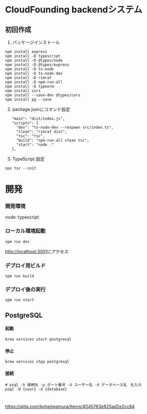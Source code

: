# CloudFounding backendシステム

## 初回作成

1. パッケージインストール

``` 
npm install express
npm install -D typescript
npm install -D @types/node
npm install -D @types/express
npm install -D ts-node
npm install -D ts-node-dev
npm install -D rimraf
npm install -D npm-run-all
npm install -D typeorm
npm install cors 
npm install --save-dev @types/cors
npm install pg --save
``` 

2. package.jsonにコマンド設定

```
   "main": "dist/index.js",
   "scripts": {
     "dev": "ts-node-dev --respawn src/index.ts",
     "clean": "rimraf dist",
     "tsc": "tsc",
     "build": "npm-run-all clean tsc",
     "start": "node ."
   },
```

3. TypeScript 設定
```
npx tsc --init
```

# 開発

### 開発環境

node: 
typescript: 


### ローカル環境起動
```
npm run dev
```

<http://localhost:3001>にアクセス

### デプロイ用ビルド
```
npm run build
```

### デプロイ後の実行
```
npm run start
```

## PostgreSQL

#### 起動
```
brew services start postgresql
```

#### 停止
```
brew services stpp postgresql
```

#### 接続
```
# psql -h 接続先 -p ポート番号 -U ユーザー名 -d データベース名　を入力
psql -U {user} -d {database}
```

# 
https://qiita.com/koheiiwamura/items/4045763e825ad2e2cc84